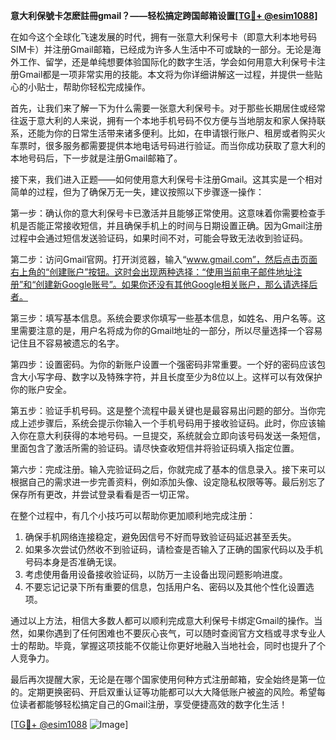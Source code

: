 **意大利保號卡怎麽註冊gmail？——轻松搞定跨国邮箱设置[[TG💪+ @esim1088](https://t.me/s/esim1088)]**

在如今这个全球化飞速发展的时代，拥有一张意大利保号卡（即意大利本地号码SIM卡）并注册Gmail邮箱，已经成为许多人生活中不可或缺的一部分。无论是海外工作、留学，还是单纯想要体验国际化的数字生活，学会如何用意大利保号卡注册Gmail都是一项非常实用的技能。本文将为你详细讲解这一过程，并提供一些贴心的小贴士，帮助你轻松完成操作。

首先，让我们来了解一下为什么需要一张意大利保号卡。对于那些长期居住或经常往返于意大利的人来说，拥有一个本地手机号码不仅方便与当地朋友和家人保持联系，还能为你的日常生活带来诸多便利。比如，在申请银行账户、租房或者购买火车票时，很多服务都需要提供本地电话号码进行验证。而当你成功获取了意大利的本地号码后，下一步就是注册Gmail邮箱了。

接下来，我们进入正题——如何使用意大利保号卡注册Gmail。这其实是一个相对简单的过程，但为了确保万无一失，建议按照以下步骤逐一操作：

第一步：确认你的意大利保号卡已激活并且能够正常使用。这意味着你需要检查手机是否能正常接收短信，并且确保手机上的时间与日期设置正确。因为Gmail注册过程中会通过短信发送验证码，如果时间不对，可能会导致无法收到验证码。

第二步：访问Gmail官网。打开浏览器，输入“www.gmail.com”，然后点击页面右上角的“创建账户”按钮。这时会出现两种选择：“使用当前电子邮件地址注册”和“创建新Google账号”。如果你还没有其他Google相关账户，那么请选择后者。

第三步：填写基本信息。系统会要求你填写一些基本信息，如姓名、用户名等。这里需要注意的是，用户名将成为你的Gmail地址的一部分，所以尽量选择一个容易记住且不容易被遗忘的名字。

第四步：设置密码。为你的新账户设置一个强密码非常重要。一个好的密码应该包含大小写字母、数字以及特殊字符，并且长度至少为8位以上。这样可以有效保护你的账户安全。

第五步：验证手机号码。这是整个流程中最关键也是最容易出问题的部分。当你完成上述步骤后，系统会提示你输入一个手机号码用于接收验证码。此时，你应该输入你在意大利获得的本地号码。一旦提交，系统就会立即向该号码发送一条短信，里面包含了激活所需的验证码。请尽快查收短信并将验证码填入指定位置。

第六步：完成注册。输入完验证码之后，你就完成了基本的信息录入。接下来可以根据自己的需求进一步完善资料，例如添加头像、设定隐私权限等等。最后别忘了保存所有更改，并尝试登录看看是否一切正常。

在整个过程中，有几个小技巧可以帮助你更加顺利地完成注册：
1. 确保手机网络连接稳定，避免因信号不好而导致验证码延迟甚至丢失。
2. 如果多次尝试仍然收不到验证码，请检查是否输入了正确的国家代码以及手机号码本身是否准确无误。
3. 考虑使用备用设备接收验证码，以防万一主设备出现问题影响进度。
4. 不要忘记记录下所有重要的信息，包括用户名、密码以及其他个性化设置选项。

通过以上方法，相信大多数人都可以顺利完成意大利保号卡绑定Gmail的操作。当然，如果你遇到了任何困难也不要灰心丧气，可以随时查阅官方文档或寻求专业人士的帮助。毕竟，掌握这项技能不仅能让你更好地融入当地社会，同时也提升了个人竞争力。

最后再次提醒大家，无论是在哪个国家使用何种方式注册邮箱，安全始终是第一位的。定期更换密码、开启双重认证等功能都可以大大降低账户被盗的风险。希望每位读者都能够轻松搞定自己的Gmail注册，享受便捷高效的数字化生活！

[[TG💪+ @esim1088](https://t.me/s/esim1088) ![Image](https://i.postimg.cc/4NQfJmqS/Snipaste-2025-05-13-00-14-12.png)]